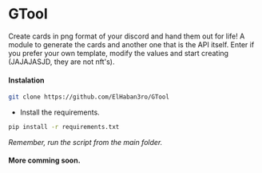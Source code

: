 # GTool
Create cards in png format of your discord and hand them out for life! A module to generate the cards and another one that is the API itself. Enter if you prefer your own template, modify the values and start creating (JAJAJASJD, they are not nft's).

#### Instalation
```bash
git clone https://github.com/ElHaban3ro/GTool
```

- Install the requirements.
```bash
pip install -r requirements.txt
```

*Remember, run the script from the main folder.*



#### More comming soon.
